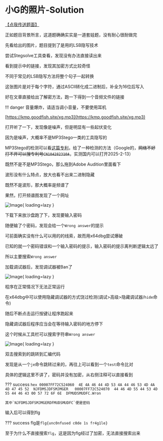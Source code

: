 # 小G的照片-Solution

[【点我传送题面】](https://note.goodfish.site/Problems/%E5%B0%8FG%E7%9A%84%E7%85%A7%E7%89%87/)

正如题目背景所言，这道题确确实实是一道套娃题，没有耐心很耐做完

先看给出的图片，题目提到了是用的LSB隐写技术

尝试Stegsolve工具查看，发现没有办法直接读出来

看到提示中的链接，发现其加密方式比较奇怪

不同于常见的LSB隐写方法将整个句子一起转换

这张图片是对于每个字符，通过ASCII转化成二进制后，补全为16位后写入

好在文章直接给出了解密方法，跑一下得到一个音频文件的链接

!!! danger
    音量爆炸，请适当调小音量，不要使用耳机

[https://kmp.goodfish.site/xg.mp3](https://kmp.goodfish.site/xg.mp3)

打开听了一下，发现像是噪声，但是明显有一些起伏变化

因为是噪声，大概率不是MP3Stego一类的工具隐写的

MP3Stego的检测可以看[这篇专利](https://patentimages.storage.googleapis.com/56/b0/75/165d7dd8dcc6ac/CN104282310A.pdf)，给了一种检测的方法（Google的，~~网络不好打不开可以搜专利号`CN104282310A`~~，实测国内可以打开2025-2-13）

既然不是不是MP3Stego，那么拖到Adobe Audition里面看下

波形没有什么特点，放大也看不出来二进制隐藏

既然不是波形，那大概率是频谱了

果然，打开频谱图发现了一个网址

![Image](https://note.goodfish.site/assets/image/Solutions/小G的照片-Solution/2025_02_13_21_37.png){ loading=lazy }

下载下来放沙盘跑了下，发现要输入密码

随便输了个密码，发现会给一个`Wrong answer`的提示

可前面确实没有什么可以用的的线索，故而用x64dbg尝试爆破

已知的就一个密码错误和一个输入密码的提示，输入密码的提示离判断逻辑太远了

所以主要搜索`Wrong answer`

加载调试器后，发现调试器被Ban了

![Image](https://note.goodfish.site/assets/image/Solutions/小G的照片-Solution/2025_02_13_22_15.png){ loading=lazy }

程序在正常情况下无法正常运行

在x64dbg中可以使用隐藏调试器的方式饶过检测(调试>高级>隐藏调试器/`hide`命令)

随后不断点击运行按键让程序跑起来

隐藏调试器后程序应当会在等待输入密码的地方停下

这个时候从工具栏可以搜索字符串`Wrong answer`

![Image](https://note.goodfish.site/assets/image/Solutions/小G的照片-Solution/2025_02_13_22_33.png){ loading=lazy }

双击搜索到的跳转到汇编代码

发现是从一个`je`命令跳转过来的，再往上可以看到一个`test`命令比对

具体的逻辑这里不讲了，密码并没有加密，从右侧注释可以直接看到

??? success
    ```hex
    00007FF72C524060  4E 4A 46 44 4D 53 4A 44 46 53 4D 4A 4D 47 45 52  NJFDMSJDFSMJMGER  
    00007FF72C524070  44 46 4D 55 44 53 4D 55 44 46 43 00 57 72 6F 6E  DFMUDSMUDFC.Wron 
    ```
    
    其中`NJFDMSJDFSMJMGERDFMUDSMUDFC`便是密码

输入后可以得到flg

??? success
    flg是`flg{unc0nfused c0de 1s fr4g1le}`

至于为什么不直接搜索`flg`，这是因为flg经过了加密，无法直接搜索出来
